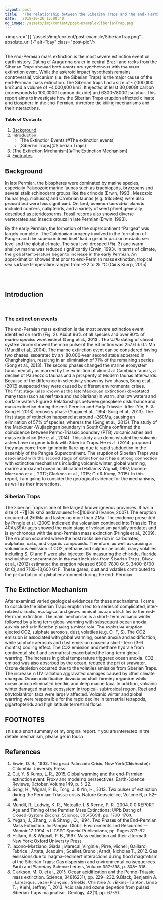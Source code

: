 ```yaml
---
layout: post
title:  "The relationship between the Siberian Traps and the end- Permian mass extinction"
date:   2019-10-26 10:00:40
og_image: /assets/img/content/post-example/SiberianTrap.png
---
```

<img src="{{ "/assets/img/content/post-example/SiberianTrap.png" | absolute_url }}" alt="bay" class="post-pic"/>
<br />
<br />

The end-Permian mass extinction is the most severe extinction event on earth history. Dating of Araguinha crater in central Brazil and rocks from the Siberian Traps showed both events are synchronous with the mass extinction event. While the asteroid impact hypothesis remains controversial, volcanism (i.e. the Siberian Traps) is the major cause of the end-Permian mass extinction. The Siberian traps had a size of ~7,000,000 km2 and a volume of ~4,000,000 km3. It ejected at least 30,000Gt carbon (corresponds to 100,000Gt carbon dioxide) and 6300-7800Gt sulphur. This report aims to investigate how the Siberian Traps eruption affected climate and biosphere in the end-Permian, therefore the killing mechanisms and their interactions.
<br />


#### Table of Contents
1. [Background](#Background)
2. [Introduction](#Introduction)
    * [The Extinction Events](#The extinction events)
    * [Siberian Traps](#Siberian Traps)
3. [The Extinction Mechanism](#The Extinction Mechanism)
4. [Footnotes](#footnotes)

## Background
In late Permian, the biospheres were dominated by marine species, especially Palaeozoic marine faunas such as brachiopods, bryozoans and several stalk echinoderm groups like the crinoids (Erwin, 1993). Mesozoic faunas (e.g. molluscs) and Cambrian faunas (e.g. trilobites) were also present but were less significant. On land, common terrestrial planets included conifers, callipterids, and a variety of seed planet generally described as pteridosperms. Fossil records also showed diverse vertebrates and insects groups in late Permian (Erwin, 1993). 

By the early Permian, the formation of the supercontinent “Pangea” was largely complete. The Caledonian orogeny involved in the formation of Pangea and the supercontinent itself had a great impact on eustatic sea level and the global climate. The sea level dropped (Fig. 3) and warm shallow marine was reduced significantly (Erwin, 1993). In terms of climate, the global temperature began to increase in the early Permian. An approximation showed that prior to end-Permian mass extinction, tropical sea surface temperature ranged from ~22 to 25 °C (Cui & Kump, 2015).

<br />
<br />

## Introduction
<br />

### The extinction events 
The end-Permian mass extinction is the most severe extinction event identified on earth (Fig. 2). About 96% of all species and over 90% of marine species went extinct (Song et al., 2013). The U/Pb dating of closed-system zircon showed the main pulse of the extinction was 252.6 ± 0.2 Ma (Mundil et al., 2004). The marine extinction event can be considered having two phases, separated by an 180,000-year second stage appeared in Changhsingian, resulting in an elimination of 71% of the remaining species (Song et al., 2013). The second phases changed the marine ecosystem fundamentally as marked by the extinction of almost all Cambrian faunas, a decline of Palaeozoic faunas and a prosperity of Modern faunas afterwards. Because of the difference in selectivity shown by two phases, Song et al., (2013) suspected they were caused by different environmental crises.
<br />
The first stage (also known as the late Maokouan extinction) devastated many taxa (such as reef taxa and radiolarians) in warm, shallow waters and surface waters
 Figure 3 Relationships between geosphere disturbance and mass extinction during the end-Permian and Early Triassic. After (Yin, H. & Song H. 2013).
recovery phase (Yugan et al., 1994; Song et al., 2013). The first stage of extinction happened at around ~260Ma, causing an elimination of 57% of species, whereas the (Song et al., 2013). The study of the Maokouan-Wujiapingan boundary in South China confirmed the coincidence between Permo-Triassic boundary (PTB) volcanic
ashes and mass extinction (He et al., 2014). This study also demonstrated the volcanic ashes have no genetic link with Siberian Traps. He et al. (2014) proposed they may come from ignimbrite flare-up due to rapid subduction in the assembly of the Pangea Supercontinent. The eruption of Siberian Traps was associated with the second stage of extinction as it has a strong connection with extinction mechanisms including volcanic winter, global warming, marine anoxia and ocean acidification (Hallam & Wignall, 1997; Iacono-Marziano et al., 2012; Clarkson et al., 2015; Cui & Kump, 2015). In this report, I am going to consider the geological evidence for the mechanisms, as well as their interactions.
<br />

### Siberian Traps

The Siberian Traps is one of the largest known igneous provinces. It has a size of ~7106 km2 andavolumeof~4106km3 (Ivanov, 2007). The eruption occurred at 250Ma and lasted no more than 2 Ma. The evidence presented by Pringle et al. (2009) indicated the volcanism continued into Triassic. The 40Ar/39Ar ages showed the main stage of volcanism partially predates and is synchronous with the end-Permian mass extinction (Pringle et al., 2009). The eruption occurred where the host rocks are rich in carbonates, sulphates, salts, and organic compounds. Therefore, as well as causing a voluminous emission of CO2, methane and sulphur aerosols, many
volatiles including S, Cl and F were also injected. By measuring the chloride, fluoride and sulphur concentration in the melt inclusion from Siberian Traps, Black et al., (2012) estimated the eruption released 6300–7800 Gt S, 3400–8700 Gt Cl, and 7100–13,600 Gt F. These gases, dust and volatiles contributed to the perturbation of global environment during the end- Permian.
<br />

## The Extinction Mechanism
After examined varied geological evidences for these mechanisms. I came to conclude the Siberian Traps eruption led to a series of complicated, inter-related climatic, ecological and geo-chemical factors which led to the end-Permian extinction. The main mechanism is a short- term volcanic winter followed by a long term global warming with subsequent ocean anoxia, euxinia and acidification playing a minor role. The explosive eruption ejected CO2, sulphate aerosols, dust, volatiles (e.g. Cl, F, S). The CO2 emission is associated with global warming, ocean anoxia and acidification, while sulphate aerosols and dust emission caused a short- term (3-6 months) cooling effect. The CO2 emission and methane hydrate from continental shelf and permafrost exacerbated the long-term global warming. The increase in global temperature triggered ocean anoxia. CO2 emitted was also absorbed by the ocean, reduced the pH of seawater. Ozone depletion occurred due to the volatiles emission from Siberian Traps. The increase in UV radiation aggravated damages caused by other climate changes. Ocean acidification devastated shell–forming organism while ocean anoxia eliminated benthic and deep marine taxa. In addition, volcanic winter damaged marine ecosystem in tropical- subtropical region. Reef and phytoplankton taxa were largely affected. Volcanic winter and global warming were responsible for the rapid decline in terrestrial tetrapods, gigantopterids and high latitude terrestrial floras.

## FOOTNOTES

This is a short summary of my original report. If you are interested in the detaile mechanism, please get in touch
<h2 class="section-heading">References</h2>

1. Erwin, D. H., 1993. The great Paleozoic Crisis. New York(Chichester): Columbia University Press.
2. Cui, Y. & Kump, L. R., 2015. Global warming and the end-Permian extinction event: Proxy and modeling perspectives. Earth-Science Reviews, October, Volume 149, p. 5–22.
3. Song, H., Wignal, P. B., Tong, J. & Yin, H., 2013. Two pulses of extinction during the Permian–Triassic crisis. Nature Geoscience, Volume 6, p. 52–56.
4. Mundil, R., Ludwig, K. R., Metcalfe, I. & Renne, P. R., 2004. 0 0 REPORT Age and Timing of the Permian Mass Extinctions: U/Pb Dating of Closed-System Zircons. Science, 305(5691), pp. 1760-1763.
5. Yugan, J., Zhang, J. & Shang , Q., 1994. Two Phases of the End-Permian Mass Extinction. In: Pangea: Global Environments and Resources — Memoir 17, 1994. s.l.:CSPG Special Publications, pp. Pages 813-82
6. Hallam, A. & Wignall, P. B., 1997. Mass extinction anf their aftermath. New York: Oxford University Press.
7. Iacono-Marziano, Giada ; Marecal, Virginie ; Pirre, Michel ; Gaillard, Fabrice ; Arteta, Joaquim ; Scaillet, Bruno ; Arndt, Nicholas T., 2012. Gas emissions due to magma–sediment interactions during flood magmatism at the Siberian Traps: Gas dispersion and environmental consequences. Earth and Planetary Science Letters, Volume 357-358, p. 308– 318.
8. Clarkson, M. O. et al., 2015. Ocean acidification and the Permo-Triassic mass extinction. Science, 348(6231), pp. 229- 232.
9.Black, Benjamin A. ; Lamarque, Jean- François ; Shields, Christine A. ; Elkins- Tanton, Linda T. ; Kiehl, Jeffrey T.,2013. Acid rain and ozone depletion from pulsed Siberian Traps magmatism. Geology, 42(1), pp. 67-70.
